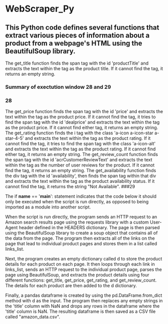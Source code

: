 # WebScraper_Py

## This Python code defines several functions that extract various pieces of information about a product from a webpage's HTML using the BeautifulSoup library.
The get_title function finds the span tag with the id 'productTitle' and extracts the text within the tag as the product title. If it cannot find the tag, it returns an empty string.
### Summary of exectution window 28 and 29
### 28
The get_price function finds the span tag with the id 'price' and extracts the text within the tag as the product price. If it cannot find the tag, it tries to find the span tag with the id 'dealprice' and extracts the text within the tag as the product price. If it cannot find either tag, it returns an empty string.
The get_rating function finds the i tag with the class 'a-icon a-icon-star a-star-4-5' and extracts the text within the tag as the product rating. If it cannot find the tag, it tries to find the span tag with the class 'a-icon-alt' and extracts the text within the tag as the product rating. If it cannot find either tag, it returns an empty string.
The get_review_count function finds the span tag with the id 'acrCustomerReviewText' and extracts the text within the tag as the number of user reviews for the product. If it cannot find the tag, it returns an empty string.
The get_availability function finds the div tag with the id 'availability', then finds the span tag within that div and extracts the text within the tag as the product availability status. If it cannot find the tag, it returns the string "Not Available".
###29

The if __name__ == '__main__': statement indicates that the code below it should only be executed when the script is run directly, as opposed to being imported as a module into another script.

When the script is run directly, the program sends an HTTP request to an Amazon search results page using the requests library with a custom User-Agent header defined in the HEADERS dictionary. The page is then parsed using the BeautifulSoup library to create a soup object that contains all of the data from the page. The program then extracts all of the links on the page that lead to individual product pages and stores them in a list called links_list.

Next, the program creates an empty dictionary called d to store the product details for each product on each page. It then loops through each link in links_list, sends an HTTP request to the individual product page, parses the page using BeautifulSoup, and extracts the product details using four different functions: get_title, get_price, get_rating, and get_review_count. The details for each product are then added to the d dictionary.

Finally, a pandas dataframe is created by using the pd.DataFrame.from_dict method with d as the input. The program then replaces any empty strings in the 'title' column with NaN and drops any rows in the dataframe where the 'title' column is NaN. The resulting dataframe is then saved as a CSV file called "amazon_data.csv".
